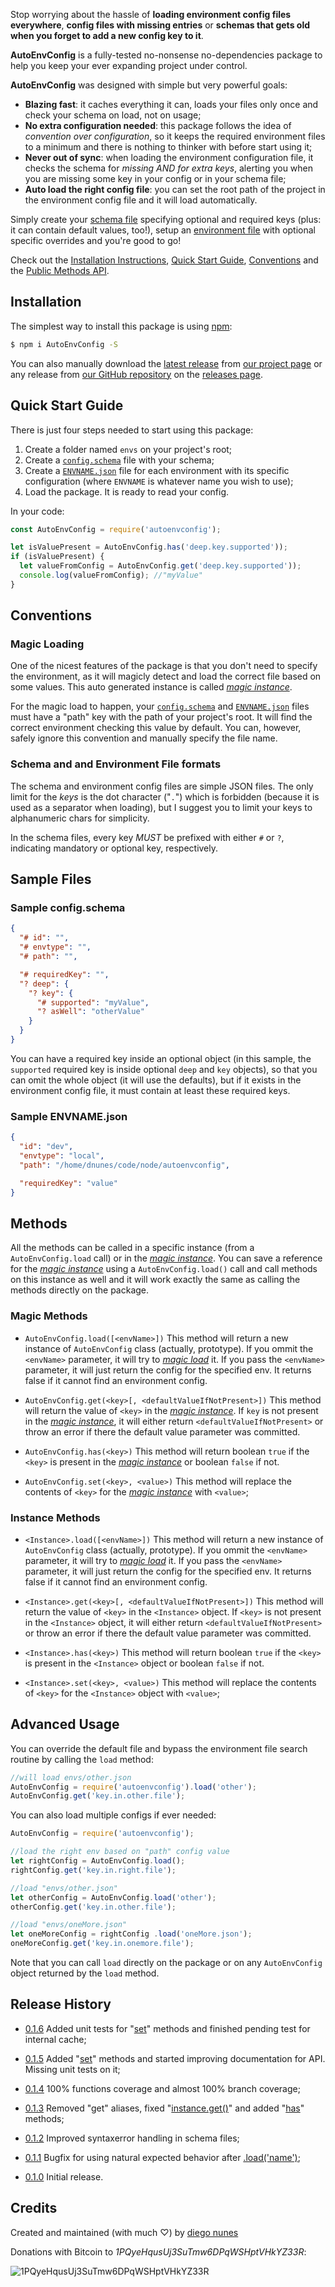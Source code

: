 Stop worrying about the hassle of **loading environment config files everywhere**, **config files with missing entries** or **schemas that gets old when you forget to add a new config key to it**.

**AutoEnvConfig** is a fully-tested no-nonsense no-dependencies package to help you keep your ever expanding project under control.

**AutoEnvConfig** was designed with simple but very powerful goals:

* **Blazing fast**: it caches everything it can, loads your files only once and check your schema on load, not on usage;
* **No extra configuration needed**: this package follows the idea of _convention over configuration_, so it keeps the required environment files to a minimum and there is nothing to thinker with before start using it;
* **Never out of sync**: when loading the environment configuration file, it checks the schema for *missing AND for extra keys*, alerting you when you are missing some key in your config or in your schema file;
* **Auto load the right config file**: you can set the root path of the project in the environment config file and it will load automatically.

Simply create your [schema file](#sampleschema) specifying optional and required keys (plus: it can contain default values, too!), setup an [environment file](#sampleenv) with optional specific overrides and you're good to go!

Check out the [Installation Instructions](#installation), [Quick Start Guide](#quickstart), [Conventions](#conventions) and the [Public Methods API](#methods).


## <a id="installation">Installation</a>
The simplest way to install this package is using [npm](http://www.npmjs.com/):
```bash
$ npm i AutoEnvConfig -S
```

You can also manually download the [latest release](https://github.com/dnunes/autoenvconfig/zipball/master) from [our project page](http://dnunes.com/autoenvconfig/) or any release from [our GitHub repository](https://github.com/dnunes/autoenvconfig/) on the [releases page](https://github.com/dnunes/autoenvconfig/releases/).


## <a id="quickstart">Quick Start Guide</a>

There is just four steps needed to start using this package:

1. Create a folder named `envs` on your project's root;
2. Create a [`config.schema`](#sampleschema) file with your schema;
3. Create a [`ENVNAME.json`](#sampleenv) file for each environment with its specific configuration (where `ENVNAME` is whatever name you wish to use);
4. Load the package. It is ready to read your config.

In your code:

```javascript
const AutoEnvConfig = require('autoenvconfig');

let isValuePresent = AutoEnvConfig.has('deep.key.supported'));
if (isValuePresent) {
  let valueFromConfig = AutoEnvConfig.get('deep.key.supported'));
  console.log(valueFromConfig); //"myValue"
}
```

## <a id="conventions">Conventions</a>

### <a id="magicload">Magic Loading</a>

One of the nicest features of the package is that you don't need to specify the environment, as it will magicly detect and load the correct file based on some values. This auto generated instance is called [_magic instance_](#magicload).

For the magic load to happen, your [`config.schema`](#sampleschema) and [`ENVNAME.json`](#sampleenv) files must have a "path" key with the path of your project's root. It will find the correct environment checking this value by default. You can, however, safely ignore this convention and manually specify the file name.

### <a id="magicload">Schema and and Environment File formats</a>
The schema and environment config files are simple JSON files. The only limit for the _keys_ is the dot character ("`.`") which is forbidden (because it is used as a separator when loading), but I suggest you to limit your keys to alphanumeric chars for simplicity.

In the schema files, every key _MUST_ be prefixed with either `#` or `?`, indicating mandatory or optional key, respectively.


## <a id="samples">Sample Files</a>

### <a id="sampleschema">Sample config.schema</a>
```json
{
  "# id": "",
  "# envtype": "",
  "# path": "",

  "# requiredKey": "",
  "? deep": {
    "? key": {
      "# supported": "myValue",
      "? asWell": "otherValue"
    }
  }
}
```

You can have a required key inside an optional object (in this sample, the `supported` required key is inside optional `deep` and `key` objects), so that you can omit the whole object (it will use the defaults), but if it exists in the environment config file, it must contain at least these required keys.

### <a id="sampleenv">Sample ENVNAME.json</a>
```json
{
  "id": "dev",
  "envtype": "local",
  "path": "/home/dnunes/code/node/autoenvconfig",

  "requiredKey": "value"
}
```


## <a id="methods">Methods</a>

All the methods can be called in a specific instance (from a `AutoEnvConfig.load` call) or in the [_magic instance_](#magicload). You can save a reference for the [_magic instance_](#magicload) using a `AutoEnvConfig.load()` call and call methods on this instance as well and it will work exactly the same as calling the methods directly on the package.

### <a id="magicmethods">Magic Methods</a>

- <a id="mautoload">`AutoEnvConfig.load([<envName>])`</a>
This method will return a new instance of `AutoEnvConfig` class (actually, prototype). If you ommit the `<envName>` parameter, it will try to [_magic load_](#magicload) it. If you pass the `<envName>` parameter, it will just return the config for the specified env. It returns false if it cannot find an environment config.

- <a id="mautoget">`AutoEnvConfig.get(<key>[, <defaultValueIfNotPresent>])`</a>
This method will return the value of `<key>` in the [_magic instance_](#magicload). If `key` is not present in the [_magic instance_](#magicload), it will either return `<defaultValueIfNotPresent>` or throw an error if there the default value parameter was committed.

- <a id="mautohas">`AutoEnvConfig.has(<key>)`</a>
This method will return boolean `true` if the `<key>` is present in the [_magic instance_](#magicload) or boolean `false` if not.

- <a id="mautoset">`AutoEnvConfig.set(<key>, <value>)`</a>
This method will replace the contents of `<key>` for the [_magic instance_](#magicload) with `<value>`;


### <a id="instancemethods">Instance Methods</a>

- <a id="minsload">`<Instance>.load([<envName>])`</a>
This method will return a new instance of `AutoEnvConfig` class (actually, prototype). If you ommit the `<envName>` parameter, it will try to [_magic load_](#magicload) it. If you pass the `<envName>` parameter, it will just return the config for the specified env. It returns false if it cannot find an environment config.

- <a id="minsget">`<Instance>.get(<key>[, <defaultValueIfNotPresent>])`</a>
This method will return the value of `<key>` in the `<Instance>` object. If `<key>` is not present in the `<Instance>` object, it will either return `<defaultValueIfNotPresent>` or throw an error if there the default value parameter was committed.

-  <a id="minshas">`<Instance>.has(<key>)`</a>
This method will return boolean `true` if the `<key>` is present in the `<Instance>` object or boolean `false` if not.

- <a id="minsset">`<Instance>.set(<key>, <value>)`</a>
This method will replace the  contents of `<key>` for the `<Instance>` object with `<value>`;


## <a id="advancedusage">Advanced Usage</a>

You can override the default file and bypass the environment file search routine by calling the `load` method:
```javascript
//will load envs/other.json
AutoEnvConfig = require('autoenvconfig').load('other');
AutoEnvConfig.get('key.in.other.file');
```

You can also load multiple configs if ever needed:
```javascript
AutoEnvConfig = require('autoenvconfig');

//load the right env based on "path" config value
let rightConfig = AutoEnvConfig.load();
rightConfig.get('key.in.right.file');

//load "envs/other.json"
let otherConfig = AutoEnvConfig.load('other');
otherConfig.get('key.in.other.file');

//load "envs/oneMore.json"
let oneMoreConfig = rightConfig .load('oneMore.json');
oneMoreConfig.get('key.in.onemore.file');
```
Note that you can call `load` directly on the package or on any `AutoEnvConfig` object returned by the `load` method.


## <a id="releaseh">Release History</a>

* [0.1.6](https://github.com/dnunes/autoenvconfig/releases/tag/v0.1.6) Added unit tests for "[set](#mautoset)" methods and finished pending test for internal cache;

* [0.1.5](https://github.com/dnunes/autoenvconfig/releases/tag/v0.1.5) Added "[set](#mautoset)" methods and started improving documentation for API. Missing unit tests on it;

* [0.1.4](https://github.com/dnunes/autoenvconfig/releases/tag/v0.1.4) 100% functions coverage and almost 100% branch coverage;

* [0.1.3](https://github.com/dnunes/autoenvconfig/releases/tag/v0.1.3) Removed "get" aliases, fixed "[instance.get()](#minsget)" and added "[has](#mautohas)" methods;

* [0.1.2](https://github.com/dnunes/autoenvconfig/releases/tag/v0.1.2) Improved syntaxerror handling in schema files;

* [0.1.1](https://github.com/dnunes/autoenvconfig/releases/tag/v0.1.1) Bugfix for using natural expected behavior after [.load('name')](#mautoload);

* [0.1.0](https://github.com/dnunes/autoenvconfig/releases/tag/v0.1.0) Initial release.


## <a id="credits">Credits</a>

Created and maintained (with much ♡) by [diego nunes](http://dnunes.com)

Donations with Bitcoin to _1PQyeHqusUj3SuTmw6DPqWSHptVHkYZ33R_:

![1PQyeHqusUj3SuTmw6DPqWSHptVHkYZ33R](http://chart.apis.google.com/chart?cht=qr&chs=200x200&chl=bitcoin:1PQyeHqusUj3SuTmw6DPqWSHptVHkYZ33R)
